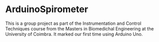 # ArduinoSpirometer
This is a group project as part of the Instrumentation and Control Techniques course from the Masters in Biomedichal Engineering at the University of Coimbra. It marked our first time using Arduino Uno.
